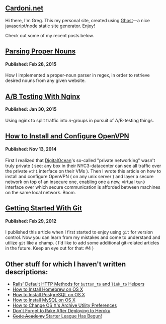 ## [Cardoni.net](http://cardoni.net)
Hi there, I'm Greg. This my personal site, created using [Ghost](https://ghost.org/)—a nice javascript/node static site generator. Enjoy!

Check out some of my recent posts below.

## [Parsing Proper Nouns](https://cardoni.net/parsing-proper-nouns-with-regex/)

#### Published: Feb 28, 2015

How I implemented a proper-noun parser in regex, in order to retrieve desired nouns from any given website.

## [A/B Testing With Nginx](https://cardoni.net/a-b-testing-with-nginx/)

#### Published: Jan 30, 2015

Using nginx to split traffic into *n*-groups in pursuit of A/B-testing things.

## [How to Install and Configure OpenVPN](https://cardoni.net/how-to-install-and-configure-openvpn/)

#### Published: Nov 13, 2014

First I realized that [DigitalOcean][digital_ocean]'s so-called "private networking" wasn't truly private ( see: any box in their NYC3-datacenter can see all traffic over the private `eth1` interface on their VMs ). Then I wrote this article on how to install and configure OpenVPN ( on any unix server ) and layer a secure network on top of an insecure one, enabling one a new, virtual `tun0` interface over which secure communication is afforded between machines on the same local network. Boom.

## [Getting Started With Git](https://cardoni.net/how-to-use-git-with-personal-projects/)

#### Published: Feb 29, 2012

I published this article when I first started to enjoy using `git` for version control. Now you can learn from my mistakes and come to understand and utilize `git` like a champ. ( I'd like to add some additional git-related articles in the future. Keep an eye out for that: #4 )

## Other stuff for which I haven't written descriptions:
* [Rails' Default HTTP Methods for `button_to` and `link_to` Helpers](https://cardoni.net/rails-button-to-vs-link-to-url-helpers/)
* [How to Install Homebrew on OS X](https://cardoni.net/install-homebrew-on-mac-os-x-10-7/)
* [How to Install PostgreSQL on OS X](https://cardoni.net/how-to-install-postgresql-os-x-mac-rails-3-heroku/)
* [How to Install MySQL on OS X](https://cardoni.net/install-mysql-on-mac-os-x-10-7/)
* [How to Change OS X's Archive Utility Preferences](https://cardoni.net/how-to-change-archive-utility-mac-os-x-default-preferences/)
* [Don't Forget to Rake After Deploying to Heroku](https://cardoni.net/rake-after-deploying-to-heroku/)
* [~~Code Academy~~ Starter League Has Begun!](https://cardoni.net/code-academy-has-begun/)

[digital_ocean]: (https://www.digitalocean.com/?refcode=503c9a20587b)